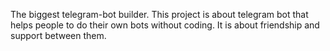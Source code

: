 The biggest telegram-bot builder. This project is about telegram bot that helps people to do their own bots without coding. It is about friendship and support between them.
